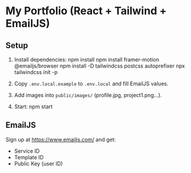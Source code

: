 
# My Portfolio (React + Tailwind + EmailJS)

## Setup
1. Install dependencies:
   npm install
   npm install framer-motion @emailjs/browser
   npm install -D tailwindcss postcss autoprefixer
   npx tailwindcss init -p

2. Copy `.env.local.example` to `.env.local` and fill EmailJS values.
3. Add images into `public/images/` (profile.jpg, project1.png...).
4. Start:
   npm start

## EmailJS
Sign up at https://www.emailjs.com/ and get:
- Service ID
- Template ID
- Public Key (user ID)
